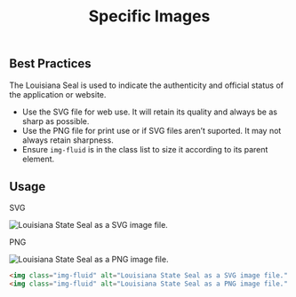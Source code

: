 ﻿---
title: Specific Images
summary: Specific guidelines for using images such as the State seal and logos.
tags: images
layout: guide
eleventyNavigation:
  key: Specific Images
  parent: Foundation
  order: 12
  excerpt: Specific guidelines for using images such as the State seal and logos.
  img: /img/illustrations/illus-images-specific.svg
---

## Best Practices

The Louisiana Seal is used to indicate the authenticity and official status of the application or website.

- Use the SVG file for web use. It will retain its quality and always be as sharp as possible.
- Use the PNG file for print use or if SVG files aren’t suported. It may not always retain sharpness.
- Ensure `img-fluid` is in the class list to size it according to its parent element.

## Usage

<div class="row">
  <div class="col-12 col-md-3 text-center">
    <p><span class="badge badge-ui">SVG</span></p>
    <img class="img-fluid" alt="Louisiana State Seal as a SVG image file." src="/img/Louisiana-State-Seal.svg">
  </div>
  <div class="col-12 offset-md-1 col-md-3 text-center">
    <p><span class="badge badge-ui">PNG</span></p>
    <img class="img-fluid" alt="Louisiana State Seal as a PNG image file." src="/img/Louisiana-State-Seal.png" >
  </div>
</div>

```html
<img class="img-fluid" alt="Louisiana State Seal as a SVG image file." src="/img/Louisiana-State-Seal.svg">
<img class="img-fluid" alt="Louisiana State Seal as a PNG image file." src="/img/Louisiana-State-Seal.png" >
```